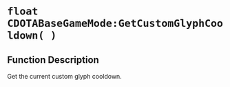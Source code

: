 # `float CDOTABaseGameMode:GetCustomGlyphCooldown( )`
## Function Description
Get the current custom glyph cooldown.
